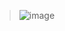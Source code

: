 > ![image](https://user-images.githubusercontent.com/36210723/65650739-be688780-e014-11e9-85a0-450505dceffc.png)
